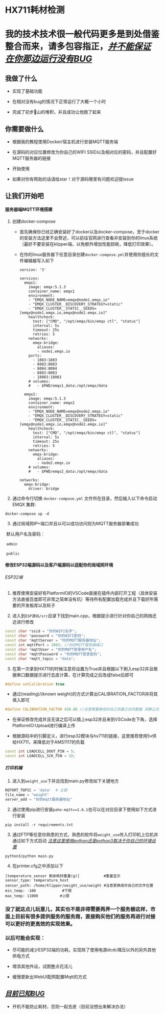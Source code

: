 # HX711耗材检测

# 我的技术技术很一般代码更多是到处借鉴整合而来，请多包容指正，<u>***并不能保证在你那边运行没有BUG***</u>

## 我做了什么

- 实现了基础功能

- 在相对没有bug的情况下正常运行了大概一个小时

- 完成了初步💩山的堆积，并且成功让他跑了起来

## 你需要做什么

- 根据我的教程使用Docker/宿主机进行安装MQTT服务端

- 在源码的对应位置修改为你自己的WIFI SSID以及相对应的密码，并且配置好MQTT服务器的链接

- 开始使用

- 如果对你有帮助的话请给star！对于源码哪里有问题欢迎提issue

## 让我们开始吧

#### 服务器端MQTT环境搭建

1. 创建docker-compose
   
   - 首先确保你已经正确安装好了docker以及docker-compose，至于docker的安装方法这里不会赘述，可以前往官网进行查看并安装到你的linux系统（最好不要安装在klipper端，以免额外增加性能损耗，降低打印效果）。
   
   - 在你的linux服务器下任意目录创建`docker-compose.yml`并使用你擅长的文件编辑器写入如下
     
     ```docker
     version: '3'
     
     services:
       emqx1:
         image: emqx:5.1.3
         container_name: emqx1
         environment:
         - "EMQX_NODE_NAME=emqx@node1.emqx.io"
         - "EMQX_CLUSTER__DISCOVERY_STRATEGY=static"
         - "EMQX_CLUSTER__STATIC__SEEDS=[emqx@node1.emqx.io,emqx@node2.emqx.io]"
         healthcheck:
           test: ["CMD", "/opt/emqx/bin/emqx ctl", "status"]
           interval: 5s
           timeout: 25s
           retries: 5
         networks:
           emqx-bridge:
             aliases:
             - node1.emqx.io
         ports:
           - 1883:1883
           - 8083:8083
           - 8084:8084
           - 8883:8883
           - 18083:18083 
         # volumes:
         #   - $PWD/emqx1_data:/opt/emqx/data
     
       emqx2:
         image: emqx:5.1.3
         container_name: emqx2
         environment:
         - "EMQX_NODE_NAME=emqx@node2.emqx.io"
         - "EMQX_CLUSTER__DISCOVERY_STRATEGY=static"
         - "EMQX_CLUSTER__STATIC__SEEDS=[emqx@node1.emqx.io,emqx@node2.emqx.io]"
         healthcheck:
           test: ["CMD", "/opt/emqx/bin/emqx ctl", "status"]
           interval: 5s
           timeout: 25s
           retries: 5
         networks:
           emqx-bridge:
             aliases:
             - node2.emqx.io
         # volumes:
         #   - $PWD/emqx2_data:/opt/emqx/data
     
     networks:
       emqx-bridge:
         driver: bridge
     ```

2. 通过命令行切换 `docker-compose.yml` 文件所在目录，然后输入以下命令启动 EMQX 集群:

```shell
docker-compose up -d
```

3. 通过局域网IP+端口并且以可以成功访问则为MQTT服务器部署成功

​ 默认用户名及密码：

​ `admin`

​ `public`

#### 修改ESP32端源码以及客户端源码以适配你的局域网环境

###### ESP32端

1. 推荐使用安装好有PlatformIO的VSCode直接在插件内部打开工程（具体安装方法直接百度即可非常之简单没有坑）等待所有配置加载完成并且下载好所需要的开发板库以及轮子

2. 进入到`ESP源码/src`目录下找到main.cpp，根据提示进行针对你自己的网络还近进行修改

```cpp
const char *ssid = "你的WIFI名字";
const char *password = "你的WIFI密码";
const char *mqttServer = "你的MQTT服务器地址";
const int mqttPort = 1883; //你的MQTT服务器端口
const char *mqttUser = "你的MQTT登录用户名";
const char *mqttPassword = "你的MQTT登录密码";
const char *mqtt_topic = "data";
```

3. 在第一次拿到HX711的时候注意将设置为True并且根据以下刷入esp32并且根据串口数据提示进行去皮计算，在计算完成之后改成false后即可

```cpp
#define setCalibration true
```

- 通过(reading)/(known weight)的方式计算出CALIBRATION_FACTOR并将其填入即可

```cpp
#define CALIBRATION_FACTOR 420.88 //这里需要换成你自己测量之后的数据 测算公式 ： 结果 / 已知物体重量
```

- 在保证修改完成并且无误之后可以插上esp32并且来到VSCode左下角，选择PlatformIO:Upload进行编译上传

- 根据源码中的引脚定义，进行esp32模块与hx711的链接，这里推荐使用5v供给HX711，来降低对于AMS1117的负载

```cpp
const int LOADCELL_DOUT_PIN = 5;
const int LOADCELL_SCK_PIN = 18;
```

##### 打印机端

1. 进入到`weight_use`下并且找到main.py修改如下关键地方

```python
REPORT_TOPIC = 'data'  # 主题
file_name = "weight"
server_add = "你的mqtt服务器地址"
```

2. 通过使用pip进行安装`paho-mqtt==1.6.1`也可以在对应目录下使用如下方式进行安装

```shell
pip install -r requirements.txt
```

3. 通过FTP等任意你熟悉的方式，熟悉的软件将`weight_use`传入打印机上位机并通过如下方式启动 <u>*注意这里使用python还是python3取决于你自己的环境设置*</u>

```shell
python3/python main.py
```

4. 在printer.cfg之中添加以下

```tsconfig
[temperature_sensor 剩余耗材重量(g)]           #重量显示
sensor_type: temperature_host
sensor_path: /home/klipper/weight_use/weight #注意更换成你自己的文件位置
min_temp: -100            #下限
max_temp: 11000          #上限
```

### 没了就这点儿玩意儿，其实也不是非得需要再弄一个服务器这样，市面上目前有很多提供服务的服务商，直接购买他们的服务再进行对接可以更好的更高效的实现效果。

### 以后可能会实现：

- 尽可能的减少ESP32端的功耗，实现除了使用电源dcdc降压以外的另外其他供电方式

- 增添其他外设，试图整点花活儿

- 缓慢更新出WebUI配网配置Mqtt的方式



## <u>***目前已知BUG***</u>

- 开机不能防止耗材，否则一起去皮（目前没想出来解决办法）
